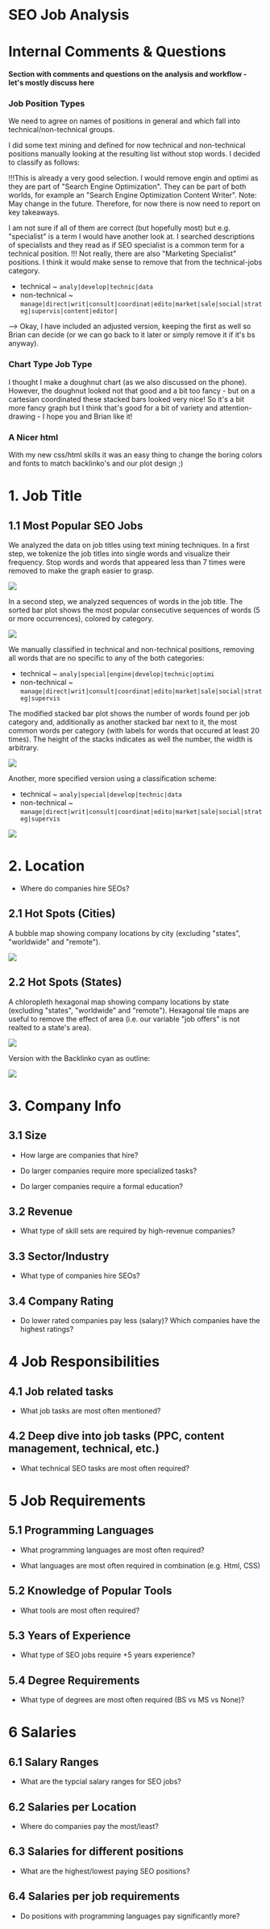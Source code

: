 # SEO Job Analysis

# Internal Comments & Questions

**Section with comments and questions on the analysis and workflow - let's mostly discuss here**

### Job Position Types

We need to agree on names of positions in general and which fall into technical/non-technical groups.

I did some text mining and defined for now technical and non-technical positions manually looking at the resulting list without stop words. I decided to classify as follows:

!!!This is already a very good selection. I would remove engin and optimi as they are part of "Search Engine Optimization". They can be part of both worlds,  for example an "Search Engine Optimization Content Writer". Note: May change in the future. Therefore, for now there is now need to report on key takeaways.

I am not sure if all of them are correct (but hopefully most) but e.g. "specialist" is a term I would have another look at. I searched descriptions of specialists and they read as if SEO specialist is a common term for a technical position. !!! Not really, there are also "Marketing Specialist" positions. I think it would make sense to remove that from the technical-jobs category.

* technical ~  `analy|develop|technic|data`
* non-technical ~  `manage|direct|writ|consult|coordinat|edito|market|sale|social|strateg|supervis|content|editor|`

--> Okay, I have included an adjusted version, keeping the first as well so Brian can decide (or we can go back to it later or simply remove it if it's bs anyway).

### Chart Type Job Type

I thought I make a doughnut chart (as we also discussed on the phone). However, the doughnut looked not that good and a bit too fancy - but on a cartesian coordinated these stacked bars looked very nice! So it's a bit more fancy graph but I think that's good for a bit of variety and attention-drawing - I hope you and Brian like it!


### A Nicer html

With my new css/html skills it was an easy thing to change the boring colors and fonts to match backlinko's and our plot design ;)


# 1. Job Title

## 1.1 Most Popular SEO Jobs

We analyzed the data on job titles using text mining techniques. In a first step, we tokenize the job titles into single words and visualize their frequency. Stop words and words that appeared less than 7 times were removed to make the graph easier to grasp.

![](./plots/png/1_1_jobs_word_1.png)


In a second step, we analyzed sequences of words in the job title. The sorted bar plot shows the most popular consecutive sequences of words (5 or more occurrences), colored by category.

![](./plots/png/1_1_jobs_cat_1.png)


We  manually classified in technical and non-technical positions, removing all words that are no specific to any of the both categories:

* technical ~  `analy|special|engine|develop|technic|optimi`
* non-technical ~  `manage|direct|writ|consult|coordinat|edito|market|sale|social|strateg|supervis`

The modified stacked bar plot shows the number of words found per job category and, additionally as another stacked bar next to it, the most common words per category (with labels for words that occured at least 20 times). The height of the stacks indicates as well the number, the width is arbitrary.

![](./plots/png/1_1_jobs_tech_1.png)

Another, more specified version using a classification scheme:

* technical ~  `analy|special|develop|technic|data`
* non-technical ~  `manage|direct|writ|consult|coordinat|edito|market|sale|social|strateg|supervis`

![](./plots/png/1_1_jobs_tech_adj_1.png)


# 2. Location

* Where do companies hire SEOs?

## 2.1 Hot Spots (Cities)

A bubble map showing company locations by city (excluding "states", "worldwide" and "remote").

![](../plots/png/2_1_map_cities_1.png)


## 2.2 Hot Spots (States)

A chloropleth hexagonal map showing company locations by state (excluding "states", "worldwide" and "remote"). Hexagonal tile maps are useful to remove the effect of area (i.e. our variable "job offers" is not realted to a state's area).

![](../plots/png/2_2_map_hex_states_1.png)

Version with the Backlinko cyan as outline:

![](../plots/png/2_2_map_hex_states_bl_1.png)


# 3. Company Info

## 3.1	Size

* How large are companies that hire?

* Do larger companies require more specialized tasks?

* Do larger companies require a formal education?


## 3.2	Revenue

* What type of skill sets are required by high-revenue companies?


## 3.3	Sector/Industry

* What type of companies hire SEOs?


## 3.4	Company Rating

* Do lower rated companies pay less (salary)? Which companies have the highest ratings?


# 4	Job Responsibilities

## 4.1	Job related tasks

* What job tasks are most often mentioned?


## 4.2	Deep dive into job tasks (PPC, content management, technical, etc.)

* What technical SEO tasks are most often required?


# 5	Job Requirements

## 5.1	Programming Languages

* What programming languages are most often required?

* What languages are most often required in combination (e.g. Html, CSS)


## 5.2	Knowledge of Popular Tools

* What tools are most often required?


## 5.3	Years of Experience

* What type of SEO jobs require +5 years experience?


## 5.4	Degree Requirements

* What type of degrees are most often required (BS vs MS vs None)?


# 6	Salaries

## 6.1	Salary Ranges

* What are the typcial salary ranges for SEO jobs?


## 6.2	Salaries per Location

* Where do companies pay the most/least?


## 6.3	Salaries for different positions

* What are the highest/lowest paying SEO positions?


## 6.4	Salaries per job requirements

* Do positions with programming languages pay significantly more?
